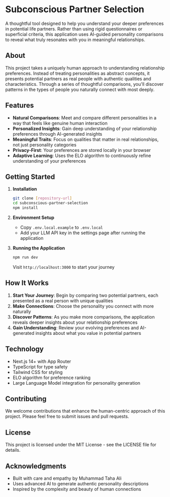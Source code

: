 # Subconscious Partner Selection

A thoughtful tool designed to help you understand your deeper preferences in potential life partners. Rather than using rigid questionnaires or superficial criteria, this application uses AI-guided personality comparisons to reveal what truly resonates with you in meaningful relationships.

## About

This project takes a uniquely human approach to understanding relationship preferences. Instead of treating personalities as abstract concepts, it presents potential partners as real people with authentic qualities and characteristics. Through a series of thoughtful comparisons, you'll discover patterns in the types of people you naturally connect with most deeply.

## Features

- **Natural Comparisons**: Meet and compare different personalities in a way that feels like genuine human interaction
- **Personalized Insights**: Gain deep understanding of your relationship preferences through AI-generated insights
- **Meaningful Traits**: Focus on qualities that matter in real relationships, not just personality categories
- **Privacy-First**: Your preferences are stored locally in your browser
- **Adaptive Learning**: Uses the ELO algorithm to continuously refine understanding of your preferences

## Getting Started

1. **Installation**
   ```bash
   git clone [repository-url]
   cd subconscious-partner-selection
   npm install
   ```

2. **Environment Setup**
   - Copy `.env.local.example` to `.env.local`
   - Add your LLM API key in the settings page after running the application

3. **Running the Application**
   ```bash
   npm run dev
   ```
   Visit `http://localhost:3000` to start your journey

## How It Works

1. **Start Your Journey**: Begin by comparing two potential partners, each presented as a real person with unique qualities
2. **Make Connections**: Choose the personality you connect with more naturally
3. **Discover Patterns**: As you make more comparisons, the application reveals deeper insights about your relationship preferences
4. **Gain Understanding**: Review your evolving preferences and AI-generated insights about what you value in potential partners

## Technology

- Next.js 14+ with App Router
- TypeScript for type safety
- Tailwind CSS for styling
- ELO algorithm for preference ranking
- Large Language Model integration for personality generation

## Contributing

We welcome contributions that enhance the human-centric approach of this project. Please feel free to submit issues and pull requests.

## License

This project is licensed under the MIT License - see the LICENSE file for details.

## Acknowledgments

- Built with care and empathy by Muhammad Taha Ali
- Uses advanced AI to generate authentic personality descriptions
- Inspired by the complexity and beauty of human connections
